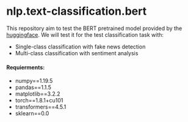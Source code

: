 # nlp.text-classification.bert

This repository aim to test the BERT pretrained model provided by the [huggingface](https://github.com/huggingface). We will test it for the test classification task with:
  - Single-class classification with fake news detection
  - Multi-class classification with sentiment analysis

#### Requierments:
- numpy==1.19.5
- pandas==1.1.5
- matplotlib==3.2.2
- torch==1.8.1+cu101
- transformers==4.5.1
- sklearn==0.0

